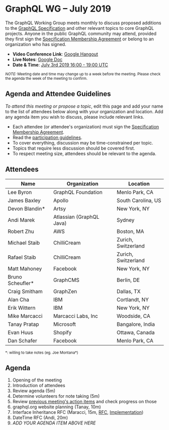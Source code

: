 # GraphQL WG – July 2019

The GraphQL Working Group meets monthly to discuss proposed additions to the
[GraphQL Specification](https://github.com/graphql/graphql-spec) and other
relevant topics to core GraphQL projects. Anyone in the public GraphQL
community may attend, provided they first sign the [Specification Membership Agreement](https://github.com/graphql/foundation) or belong to an organization who has signed.

- **Video Conference Link**: [Google Hangout](https://meet.google.com/kko-yzzc-aqk)
- **Live Notes**: [Google Doc](https://docs.google.com/document/d/1Q5l18IhpH3h3WAJDzCF62T5Sr2inAzJFgsnBg9Sg9ws/edit?usp=sharing)
- **Date & Time**: [July 3rd 2019 16:00 - 19:00 UTC](https://www.timeanddate.com/worldclock/meetingdetails.html?year=2019&month=7&day=3&hour=16&min=0&sec=0&p1=224&p2=179&p3=136&p4=37&p5=239&p6=101&p7=152)

<small>*NOTE:* Meeting date and time may change up to a week before the meeting.
Please check the agenda the week of the meeting to confirm.</small>


## Agenda and Attendee Guidelines

*To attend this meeting or propose a topic*, edit this page and add your name
to the list of attendees below along with your organization and location. Add any agenda item you wish to discuss, please include relevant links.

- Each attendee (or attendee's organization) must sign the [Specification Membership Agreement](https://github.com/graphql/foundation).
- Read the [participation guidelines](../README.md#participation-guidelines).
- To cover everything, discussion may be time-constrained per topic.
- Topics that require less discussion should be covered first.
- To respect meeting size, attendees should be relevant to the agenda.


## Attendees

Name                 | Organization       | Location
-------------------- | ------------------ | ----------------------
Lee Byron            | GraphQL Foundation | Menlo Park, CA
James Baxley         | Apollo             | South Carolina, US
Devon Blandin\*      | Artsy              | New York, NY
Andi Marek           | Atlassian (GraphQL Java) | Sydney
Robert Zhu           | AWS                | Boston, MA
Michael Staib        | ChilliCream        | Zurich, Switzerland
Rafael Staib         | ChilliCream        | Zurich, Switzerland
Matt Mahoney         | Facebook           | New York, NY
Bruno Scheufler\*    | GraphCMS           | Berlin, DE
Craig Smitham        | GraphZen           | Dallas, TX
Alan Cha             | IBM                | Cortlandt, NY
Erik Wittern         | IBM                | New York, NY
Mike Marcacci        | Marcacci Labs, Inc | Woodside, CA
Tanay Pratap         | Microsoft          | Bangalore, India
Evan Huus            | Shopify            | Ottawa, Canada
Dan Schafer          | Facebook           | Menlo Park, CA

<small>\*: willing to take notes (eg. Joe Montana\*)</small>


## Agenda

1. Opening of the meeting
1. Introduction of attendees
1. Review agenda (5m)
1. Determine volunteers for note taking (5m)
1. Review [previous meeting's action items](../notes/2019-06-06.md#action-items) and check progress on those
1. graphql.org website planning (Tanay, 10m)
1. Interface Inheritance RFC (Maracci, 15m, [RFC](https://github.com/graphql/graphql-spec/pull/373), [Implementation](https://github.com/graphql/graphql-js/pull/1218))
1. DateTime RFC (Andi, 20m)
1. *ADD YOUR AGENDA ITEM ABOVE HERE*
